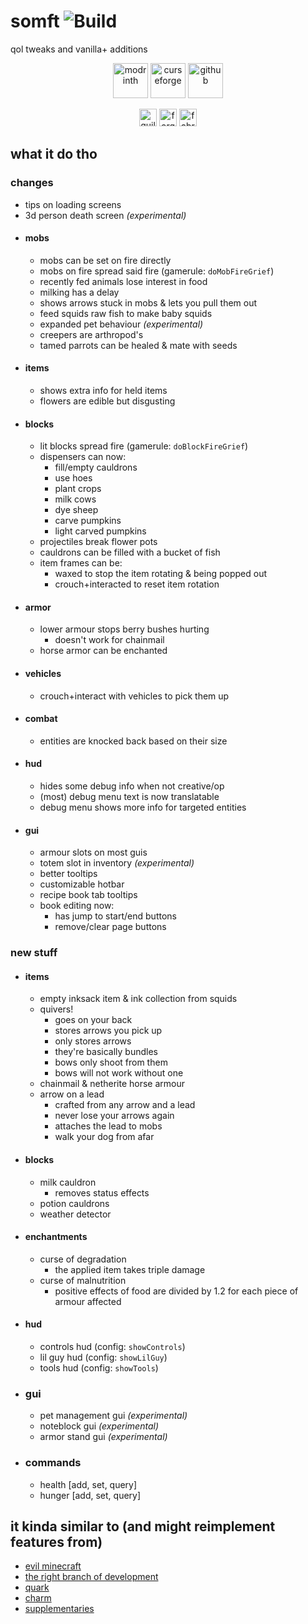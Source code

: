 # somft ![Build](https://github.com/DeflatedPickle/somft/actions/workflows/gradle-build.yml/badge.svg)
qol tweaks and vanilla+ additions

<p align="center">
  <a href="https://modrinth.com/mod/somft"><img alt="modrinth" height="56" src="https://cdn.jsdelivr.net/npm/@intergrav/devins-badges@3/assets/cozy/available/modrinth_vector.svg"></a>
  <a href="https://curseforge.com/minecraft/mc-mods/somft"><img alt="curseforge" height="56" src="https://cdn.jsdelivr.net/npm/@intergrav/devins-badges@3/assets/cozy/available/curseforge_vector.svg"></a>
  <a href="https://github.com/DeflatedPickle/somft"><img alt="github" height="56" src="https://cdn.jsdelivr.net/npm/@intergrav/devins-badges@3/assets/cozy/available/github_vector.svg"></a>
</p>

<p align="center">
  <img alt="quilt" height="28" src="https://cdn.jsdelivr.net/npm/@intergrav/devins-badges@3/assets/compact/supported/quilt_vector.svg">
  <img alt="forge" height="28" src="https://cdn.jsdelivr.net/npm/@intergrav/devins-badges@3/assets/compact/unsupported/forge_vector.svg">
  <img alt="fabric" height="28" src="https://cdn.jsdelivr.net/npm/@intergrav/devins-badges@3/assets/compact/unsupported/fabric_vector.svg">
</p>

## what it do tho
### changes
- tips on loading screens
- 3d person death screen _(experimental)_
- #### mobs
  - mobs can be set on fire directly
  - mobs on fire spread said fire (gamerule: `doMobFireGrief`)
  - recently fed animals lose interest in food
  - milking has a delay
  - shows arrows stuck in mobs & lets you pull them out
  - feed squids raw fish to make baby squids
  - expanded pet behaviour _(experimental)_
  - creepers are arthropod's
  - tamed parrots can be healed & mate with seeds
- #### items
  - shows extra info for held items
  - flowers are edible but disgusting
- #### blocks
  - lit blocks spread fire (gamerule: `doBlockFireGrief`)
  - dispensers can now:
    - fill/empty cauldrons
    - use hoes
    - plant crops
    - milk cows
    - dye sheep
    - carve pumpkins
    - light carved pumpkins
  - projectiles break flower pots
  - cauldrons can be filled with a bucket of fish
  - item frames can be:
    * waxed to stop the item rotating & being popped out
    * crouch+interacted to reset item rotation
- #### armor
  - lower armour stops berry bushes hurting
    * doesn't work for chainmail
  - horse armor can be enchanted
- #### vehicles
  - crouch+interact with vehicles to pick them up
- #### combat
  - entities are knocked back based on their size
- #### hud
  - hides some debug info when not creative/op
  - (most) debug menu text is now translatable
  - debug menu shows more info for targeted entities
- #### gui
  - armour slots on most guis
  - totem slot in inventory _(experimental)_
  - better tooltips
  - customizable hotbar
  - recipe book tab tooltips
  - book editing now:
    * has jump to start/end buttons
    * remove/clear page buttons
### new stuff
- #### items
  - empty inksack item & ink collection from squids
  - quivers!
    * goes on your back
    * stores arrows you pick up
    * only stores arrows
    * they're basically bundles
    * bows only shoot from them
    * bows will not work without one
  - chainmail & netherite horse armour
  - arrow on a lead
    * crafted from any arrow and a lead
    * never lose your arrows again
    * attaches the lead to mobs
    * walk your dog from afar
- #### blocks
  - milk cauldron
    * removes status effects
  - potion cauldrons
  - weather detector
- #### enchantments
  - curse of degradation
    * the applied item takes triple damage
  - curse of malnutrition
    * positive effects of food are divided by 1.2 for each piece of armour affected
- #### hud
  - controls hud (config: `showControls`)
  - lil guy hud (config: `showLilGuy`)
  - tools hud (config: `showTools`)
- ### gui
  - pet management gui _(experimental)_
  - noteblock gui _(experimental)_
  - armor stand gui _(experimental)_
- ### commands
  - health \[add, set, query]
  - hunger \[add, set, query]

## it kinda similar to (and might reimplement features from)
- [evil minecraft](https://www.minecraftforum.net/forums/mapping-and-modding-java-edition/minecraft-mods/1275682-1-2-5-evilminecraft-v0-666-bugfix-released)
- [the right branch of development](https://www.minecraftforum.net/forums/mapping-and-modding-java-edition/minecraft-mods/2770122-the-right-branch-of-development-a-complete-new)
- [quark](https://curseforge.com/minecraft/mc-mods/quark)
- [charm](https://www.curseforge.com/minecraft/mc-mods/charm)
- [supplementaries](https://www.curseforge.com/minecraft/mc-mods/supplementaries)
